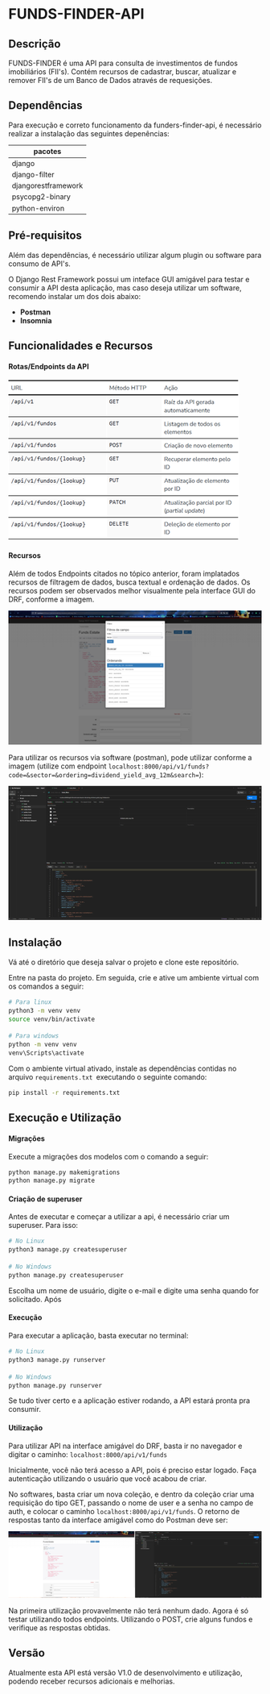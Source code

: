 # FUNDS-FINDER-API

## Descrição

 FUNDS-FINDER é uma API para consulta de investimentos de fundos imobiliários (FII's). Contém recursos de cadastrar, buscar, atualizar e remover FII's de um Banco de Dados através de requesições.

## Dependências

Para execução e correto funcionamento da funders-finder-api, é necessário realizar a instalação das seguintes depenências:

| pacotes             |
| ------------------- |
| django              |
| django-filter       |
| djangorestframework |
| psycopg2-binary     |
| python-environ      |

## Pré-requisitos

Além das dependências, é necessário utilizar algum plugin ou software para consumo de API's.

O Django Rest Framework possui um inteface GUI amigável para testar e consumir a API desta aplicação, mas caso deseja utilizar um software, recomendo instalar um dos dois abaixo:

* **Postman**
* **Insomnia**

## Funcionalidades e Recursos

#### Rotas/Endpoints da API

![1705640233955](image/README/1705640233955.png)

#### Recursos

Além de todos Endpoints citados no tópico anterior, foram implatados recursos de filtragem de dados, busca textual e ordenação de dados. Os recursos podem ser observados melhor visualmente pela interface GUI do DRF, conforme a imagem.

![1705640201267](image/README/1705640201267.png)

Para utilizar os recursos via software (postman), pode utilizar conforme a imagem (utilize com endpoint `localhost:8000/api/v1/funds?code=&sector=&ordering=dividend_yield_avg_12m&search=`):

![1705640581012](image/README/1705640581012.png)

## Instalação

Vá até o diretório que deseja salvar o projeto e clone este repositório.

Entre na pasta do projeto. Em seguida, crie e ative um ambiente virtual com os comandos a seguir:

```bash
# Para linux
python3 -m venv venv
source venv/bin/activate

# Para windows
python -m venv venv
venv\Scripts\activate

```

Com o ambiente virtual ativado, instale as dependências contidas no arquivo `requirements.txt `executando o seguinte comando:

```bash
pip install -r requirements.txt
```

## Execução e Utilização

#### Migrações

Execute a migrações dos modelos com o comando a seguir:

```bash
python manage.py makemigrations
python manage.py migrate
```

#### Criação de superuser

Antes de executar e começar a utilizar a api, é necessário criar um superuser. Para isso:

```bash
# No Linux
python3 manage.py createsuperuser

# No Windows
python manage.py createsuperuser
```

Escolha um nome de usuário, digite o e-mail e digite uma senha quando for solicitado. Após

#### Execução

Para executar a aplicação, basta executar no terminal:

```bash
# No Linux
python3 manage.py runserver

# No Windows
python manage.py runserver
```

Se tudo tiver certo e a aplicação estiver rodando, a API estará pronta pra consumir.

#### Utilização

Para utilizar API na interface amigável do DRF, basta ir no navegador e digitar o caminho: `localhost:8000/api/v1/funds`

Inicialmente, você não terá acesso a API, pois é preciso estar logado. Faça autenticação utilizando o usuário que você acabou de criar.

No softwares, basta criar um nova coleção, e dentro da coleção criar uma requisição do tipo GET, passando o nome de user e a senha no campo de auth, e colocar o caminho `localhost:8000/api/v1/funds`.  O retorno de respostas tanto da interface amigável como do Postman deve ser:

![1705640915304](image/README/1705640915304.png)

Na primeira utilização provavelmente não terá nenhum dado. Agora é só testar utilizando todos endpoints. Utilizando o POST, crie alguns fundos e verifique as respostas obtidas.

## Versão

Atualmente esta API está versão V1.0 de desenvolvimento e utilização, podendo receber recursos adicionais e melhorias.
